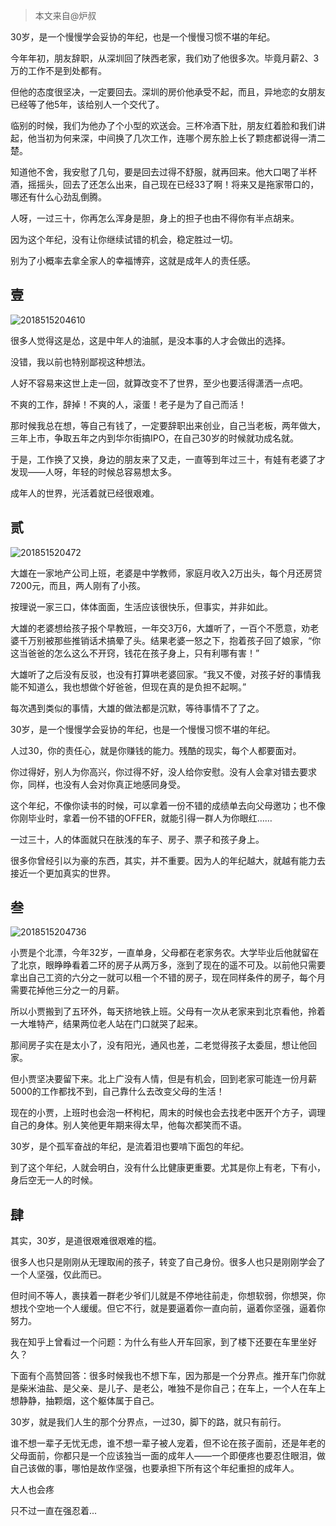 > 本文来自@炉叔

30岁，是一个慢慢学会妥协的年纪，也是一个慢慢习惯不堪的年纪。

今年年初，朋友辞职，从深圳回了陕西老家，我们劝了他很多次。毕竟月薪2、3万的工作不是到处都有。

但他的态度很坚决，一定要回去。深圳的房价他承受不起，而且，异地恋的女朋友已经等了他5年，该给别人一个交代了。

临别的时候，我们为他办了个小型的欢送会。三杯冷酒下肚，朋友红着脸和我们讲起，他当初为何来深，中间换了几次工作，连哪个房东脸上长了颗痣都说得一清二楚。

知道他不舍，我安慰了几句，要是回去过得不舒服，就再回来。他大口喝了半杯酒，摇摇头，回去了还怎么出来，自己现在已经33了啊！将来又是拖家带口的，哪还有什么心劲乱倒腾。

人呀，一过三十，你再怎么浑身是胆，身上的担子也由不得你有半点胡来。

因为这个年纪，没有让你继续试错的机会，稳定胜过一切。

别为了小概率去拿全家人的幸福博弈，这就是成年人的责任感。


## 壹

![2018515204610](https://cdn.chenrf.com/2018515204610.png)

很多人觉得这是怂，这是中年人的油腻，是没本事的人才会做出的选择。

没错，我以前也特别鄙视这种想法。

人好不容易来这世上走一回，就算改变不了世界，至少也要活得潇洒一点吧。

不爽的工作，辞掉！不爽的人，滚蛋！老子是为了自己而活！

那时候我总在想，等自己有钱了，一定要辞职出来创业，自己当老板，两年做大，三年上市，争取五年之内到华尔街搞IPO，在自己30岁的时候就功成名就。

于是，工作换了又换，身边的朋友来了又走，一直等到年过三十，有娃有老婆了才发现——人呀，年轻的时候总容易想太多。

成年人的世界，光活着就已经很艰难。


## 贰

![201851520472](https://cdn.chenrf.com/201851520472.png)

大雄在一家地产公司上班，老婆是中学教师，家庭月收入2万出头，每个月还房贷7200元，而且，两人刚有了小孩。

按理说一家三口，体体面面，生活应该很快乐，但事实，并非如此。

大雄的老婆想给孩子报个早教班，一年交3万6，大雄听了，一百个不愿意，劝老婆千万别被那些推销话术搞晕了头。结果老婆一怒之下，抱着孩子回了娘家，“你这当爸爸的怎么这么不开窍，钱花在孩子身上，只有利哪有害！”

大雄听了之后没有反驳，也没有打算哄老婆回家。“我又不傻，对孩子好的事情我能不知道么，我也想做个好爸爸，但现在真的是负担不起啊。”

每次遇到类似的事情，大雄的做法都是沉默，等待事情不了了之。

30岁，是一个慢慢学会妥协的年纪，也是一个慢慢习惯不堪的年纪。

人过30，你的责任心，就是你赚钱的能力。残酷的现实，每个人都要面对。

你过得好，别人为你高兴，你过得不好，没人给你安慰。没有人会拿对错去要求你，同样，也没有人会对你真正地感同身受。

这个年纪，不像你读书的时候，可以拿着一份不错的成绩单去向父母邀功；也不像你刚毕业时，拿着一份不错的OFFER，就能引得一群人为你眼红……

一过三十，人的体面就只在肤浅的车子、房子、票子和孩子身上。

很多你曾经引以为豪的东西，其实，并不重要。因为人的年纪越大，就越有能力去接近一个更加真实的世界。


## 叁

![2018515204736](https://cdn.chenrf.com/2018515204736.png)

小贾是个北漂，今年32岁，一直单身，父母都在老家务农。大学毕业后他就留在了北京，眼睁睁看着二环的房子从两万多，涨到了现在的遥不可及。以前他只需要拿出自己工资的六分之一就可以租一个不错的房子，现在同样条件的房子，每个月需要花掉他三分之一的月薪。

所以小贾搬到了五环外，每天挤地铁上班。父母有一次从老家来到北京看他，拎着一大堆特产，结果两位老人站在门口就哭了起来。

那间房子实在是太小了，没有阳光，通风也差，二老觉得孩子太委屈，想让他回家。

但小贾坚决要留下来。北上广没有人情，但是有机会，回到老家可能连一份月薪5000的工作都找不到，自己靠什么去改变父母的生活！

现在的小贾，上班时也会泡一杯枸杞，周末的时候也会去找老中医开个方子，调理自己的身体。别人笑他更年期来得太早，他每次都笑而不语。

30岁，是个孤军奋战的年纪，是流着泪也要啃下面包的年纪。

到了这个年纪，人就会明白，没有什么比健康更重要。尤其是你上有老，下有小，身后空无一人的时候。


## 肆

其实，30岁，是道很艰难很艰难的槛。

很多人也只是刚刚从无理取闹的孩子，转变了自己身份。很多人也只是刚刚学会了一个人坚强，仅此而已。

但时间不等人，裹挟着一群老少爷们儿就是不停地往前走，你想软弱，你想哭，你想找个空地一个人缓缓。但它不行，就是要逼着你一直向前，逼着你坚强，逼着你努力。

我在知乎上曾看过一个问题：为什么有些人开车回家，到了楼下还要在车里坐好久？

下面有个高赞回答：很多时候我也不想下车，因为那是一个分界点。推开车门你就是柴米油盐、是父亲、是儿子、是老公，唯独不是你自己；在车上，一个人在车上想静静，抽颗烟，这个躯体属于自己。

30岁，就是我们人生的那个分界点，一过30，脚下的路，就只有前行。

谁不想一辈子无忧无虑，谁不想一辈子被人宠着，但不论在孩子面前，还是年老的父母面前，你都只是一个应该独当一面的成年人——一个即便疼也要忍住眼泪，做自己该做的事，哪怕是故作坚强，也要承担下所有这个年纪重担的成年人。

大人也会疼

只不过一直在强忍着...